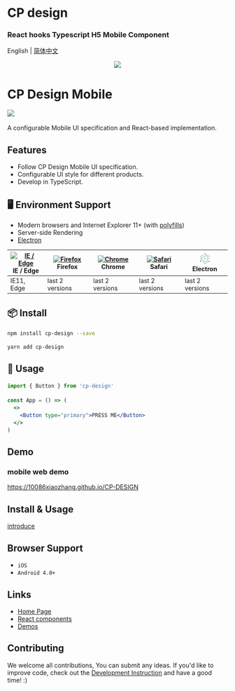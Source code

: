 # CP design

### React hooks Typescript H5 Mobile Component

English | [简体中文](./README.zh-CN.md)

<p align="center">
  <a href="https://10086xiaozhang.github.io/CP-DESIGN">
    <img width="320" src="https://github.com/10086XIAOZHANG/CP-WEB-SOURCE-PlATFORM/blob/master/src/assets/bases/logo.png">
  </a>
</p>

# CP Design Mobile

[![](https://img.shields.io/travis/ant-design/ant-design-mobile.svg?style=flat-square)](https://10086xiaozhang.github.io/CP-DESIGN)

A configurable Mobile UI specification and React-based implementation.

## Features

- Follow CP Design Mobile UI specification.
- Configurable UI style for different products.
- Develop in TypeScript.

## 🖥 Environment Support

- Modern browsers and Internet Explorer 11+ (with [polyfills](https://ant.design/docs/react/getting-started#Compatibility))
- Server-side Rendering
- [Electron](https://www.electronjs.org/)

| [<img src="https://raw.githubusercontent.com/alrra/browser-logos/master/src/edge/edge_48x48.png" alt="IE / Edge" width="24px" height="24px" />](http://godban.github.io/browsers-support-badges/)<br>IE / Edge | [<img src="https://raw.githubusercontent.com/alrra/browser-logos/master/src/firefox/firefox_48x48.png" alt="Firefox" width="24px" height="24px" />](http://godban.github.io/browsers-support-badges/)<br>Firefox | [<img src="https://raw.githubusercontent.com/alrra/browser-logos/master/src/chrome/chrome_48x48.png" alt="Chrome" width="24px" height="24px" />](http://godban.github.io/browsers-support-badges/)<br>Chrome | [<img src="https://raw.githubusercontent.com/alrra/browser-logos/master/src/safari/safari_48x48.png" alt="Safari" width="24px" height="24px" />](http://godban.github.io/browsers-support-badges/)<br>Safari | [<img src="https://raw.githubusercontent.com/alrra/browser-logos/master/src/electron/electron_48x48.png" alt="Electron" width="24px" height="24px" />](http://godban.github.io/browsers-support-badges/)<br>Electron |
| -------------------------------------------------------------------------------------------------------------------------------------------------------------------------------------------------------------- | ---------------------------------------------------------------------------------------------------------------------------------------------------------------------------------------------------------------- | ------------------------------------------------------------------------------------------------------------------------------------------------------------------------------------------------------------ | ------------------------------------------------------------------------------------------------------------------------------------------------------------------------------------------------------------ | -------------------------------------------------------------------------------------------------------------------------------------------------------------------------------------------------------------------- |
| IE11, Edge                                                                                                                                                                                                     | last 2 versions                                                                                                                                                                                                  | last 2 versions                                                                                                                                                                                              | last 2 versions                                                                                                                                                                                              | last 2 versions                                                                                                                                                                                                      |

## 📦 Install

```bash
npm install cp-design --save
```

```bash
yarn add cp-design
```

## 🔨 Usage

```jsx
import { Button } from 'cp-design'

const App = () => (
  <>
    <Button type="primary">PRESS ME</Button>
  </>
)
```

## Demo

### mobile web demo

https://10086xiaozhang.github.io/CP-DESIGN

## Install & Usage

[introduce](https://10086xiaozhang.github.io/CP-DESIGN)

## Browser Support

- `iOS`
- `Android 4.0+`

## Links

- [Home Page](https://10086xiaozhang.github.io/CP-DESIGN)
- [React components](https://10086xiaozhang.github.io/CP-DESIGN)
- [Demos](https://10086xiaozhang.github.io/CP-DESIGN)

## Contributing

We welcome all contributions, You can submit any ideas. If you'd like to improve code, check out the [Development Instruction](https://10086xiaozhang.github.io/CP-DESIGN) and have a good time! :)
